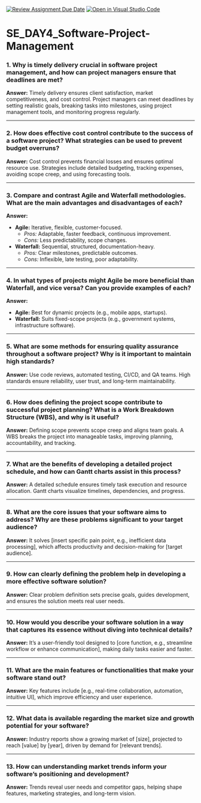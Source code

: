 [![Review Assignment Due Date](https://classroom.github.com/assets/deadline-readme-button-22041afd0340ce965d47ae6ef1cefeee28c7c493a6346c4f15d667ab976d596c.svg)](https://classroom.github.com/a/9pw6JKcu)
[![Open in Visual Studio Code](https://classroom.github.com/assets/open-in-vscode-2e0aaae1b6195c2367325f4f02e2d04e9abb55f0b24a779b69b11b9e10269abc.svg)](https://classroom.github.com/online_ide?assignment_repo_id=19203934&assignment_repo_type=AssignmentRepo)
# SE_DAY4_Software-Project-Management

### **1. Why is timely delivery crucial in software project management, and how can project managers ensure that deadlines are met?**  
**Answer:** Timely delivery ensures client satisfaction, market competitiveness, and cost control. Project managers can meet deadlines by setting realistic goals, breaking tasks into milestones, using project management tools, and monitoring progress regularly.

---

### **2. How does effective cost control contribute to the success of a software project? What strategies can be used to prevent budget overruns?**  
**Answer:** Cost control prevents financial losses and ensures optimal resource use. Strategies include detailed budgeting, tracking expenses, avoiding scope creep, and using forecasting tools.

---

### **3. Compare and contrast Agile and Waterfall methodologies. What are the main advantages and disadvantages of each?**  
**Answer:**  
- **Agile:** Iterative, flexible, customer-focused.  
  - *Pros:* Adaptable, faster feedback, continuous improvement.  
  - *Cons:* Less predictability, scope changes.  
- **Waterfall:** Sequential, structured, documentation-heavy.  
  - *Pros:* Clear milestones, predictable outcomes.  
  - *Cons:* Inflexible, late testing, poor adaptability.

---

### **4. In what types of projects might Agile be more beneficial than Waterfall, and vice versa? Can you provide examples of each?**  
**Answer:**  
- **Agile:** Best for dynamic projects (e.g., mobile apps, startups).  
- **Waterfall:** Suits fixed-scope projects (e.g., government systems, infrastructure software).

---

### **5. What are some methods for ensuring quality assurance throughout a software project? Why is it important to maintain high standards?**  
**Answer:** Use code reviews, automated testing, CI/CD, and QA teams. High standards ensure reliability, user trust, and long-term maintainability.

---

### **6. How does defining the project scope contribute to successful project planning? What is a Work Breakdown Structure (WBS), and why is it useful?**  
**Answer:** Defining scope prevents scope creep and aligns team goals. A WBS breaks the project into manageable tasks, improving planning, accountability, and tracking.

---

### **7. What are the benefits of developing a detailed project schedule, and how can Gantt charts assist in this process?**  
**Answer:** A detailed schedule ensures timely task execution and resource allocation. Gantt charts visualize timelines, dependencies, and progress.

---

### **8. What are the core issues that your software aims to address? Why are these problems significant to your target audience?**  
**Answer:** It solves [insert specific pain point, e.g., inefficient data processing], which affects productivity and decision-making for [target audience].

---

### **9. How can clearly defining the problem help in developing a more effective software solution?**  
**Answer:** Clear problem definition sets precise goals, guides development, and ensures the solution meets real user needs.

---

### **10. How would you describe your software solution in a way that captures its essence without diving into technical details?**  
**Answer:** It’s a user-friendly tool designed to [core function, e.g., streamline workflow or enhance communication], making daily tasks easier and faster.

---

### **11. What are the main features or functionalities that make your software stand out?**  
**Answer:** Key features include [e.g., real-time collaboration, automation, intuitive UI], which improve efficiency and user experience.

---

### **12. What data is available regarding the market size and growth potential for your software?**  
**Answer:** Industry reports show a growing market of [size], projected to reach [value] by [year], driven by demand for [relevant trends].

---

### **13. How can understanding market trends inform your software’s positioning and development?**  
**Answer:** Trends reveal user needs and competitor gaps, helping shape features, marketing strategies, and long-term vision.
